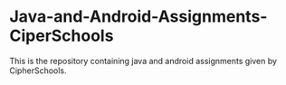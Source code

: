 # Java-and-Android-Assignments-CiperSchools
This is the repository containing java and android assignments given by CipherSchools.
